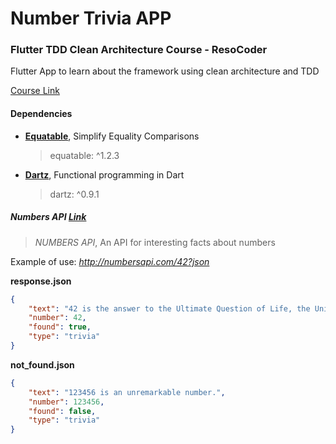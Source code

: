 # Number Trivia APP

### Flutter TDD Clean Architecture Course - ResoCoder

Flutter App to learn about the framework using clean architecture and TDD

[Course Link](https://resocoder.com/category/tutorials/flutter/tdd-clean-architecture/)

#### Dependencies
- [**Equatable**](https://pub.dev/packages/equatable), Simplify Equality Comparisons
    > equatable: ^1.2.3
- [**Dartz**](https://pub.dev/packages/dartz), Functional programming in Dart
    > dartz: ^0.9.1

##### Numbers API [Link](http://numbersapi.com/#42)
>  *NUMBERS API*, An API for interesting facts about numbers

Example of use: *http://numbersapi.com/42?json*

__response.json__
```json
{
    "text": "42 is the answer to the Ultimate Question of Life, the Universe, and Everything.",
    "number": 42,
    "found": true,
    "type": "trivia"
}
```
__not_found.json__
```json
{
    "text": "123456 is an unremarkable number.",
    "number": 123456,
    "found": false,
    "type": "trivia"
}
```


